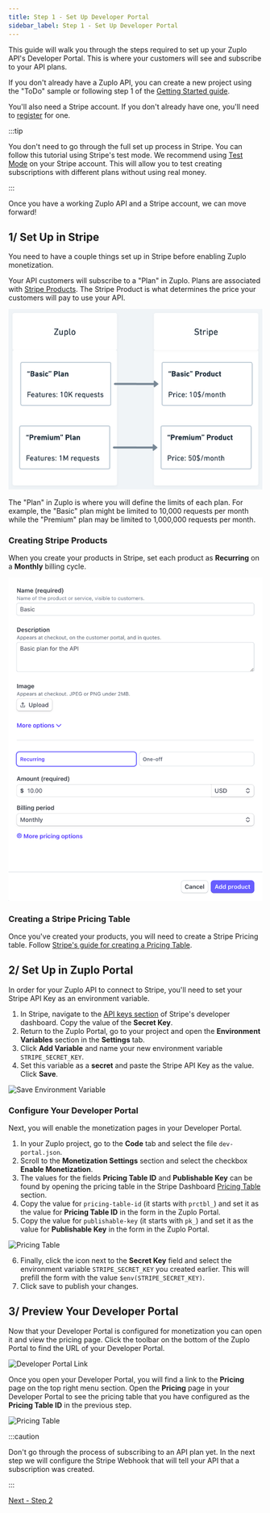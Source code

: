```yaml
---
title: Step 1 - Set Up Developer Portal
sidebar_label: Step 1 - Set Up Developer Portal
---
```


<EnterpriseFeature name="Monetization" />

This guide will walk you through the steps required to set up your Zuplo API's
Developer Portal. This is where your customers will see and subscribe to your
API plans.

If you don't already have a Zuplo API, you can create a new project using the
"ToDo" sample or following step 1 of the
[Getting Started guide](./step-1-setup-basic-gateway.md).

You'll also need a Stripe account. If you don't already have one, you'll need to
[register](https://dashboard.stripe.com/register) for one.

:::tip

You don't need to go through the full set up process in Stripe. You can follow
this tutorial using Stripe's test mode. We recommend using
[Test Mode](https://docs.stripe.com/test-mode) on your Stripe account. This will
allow you to test creating subscriptions with different plans without using real
money.

:::

Once you have a working Zuplo API and a Stripe account, we can move forward!

## 1/ Set Up in Stripe

You need to have a couple things set up in Stripe before enabling Zuplo
monetization.

Your API customers will subscribe to a "Plan" in Zuplo. Plans are associated
with [Stripe Products](https://docs.stripe.com/products-prices/getting-started).
The Stripe Product is what determines the price your customers will pay to use
your API.

![Zuplo to Stripe mapping](../../public/media/monetization-dev-portal-setup/aa34975a-2906-4869-9dd6-bd13e5b0dcda.png)

The "Plan" in Zuplo is where you will define the limits of each plan. For
example, the "Basic" plan might be limited to 10,000 requests per month while
the "Premium" plan may be limited to 1,000,000 requests per month.

### Creating Stripe Products

When you create your products in Stripe, set each product as **Recurring** on a
**Monthly** billing cycle.

![Creating Stripe product](../../public/media/monetization-dev-portal-setup/0b7bc4e5-9e92-4b24-a4d5-16fe389bec8f.png)

### Creating a Stripe Pricing Table

Once you've created your products, you will need to create a Stripe Pricing
table. Follow
[Stripe's guide for creating a Pricing Table](https://docs.stripe.com/payments/checkout/pricing-table).

## 2/ Set Up in Zuplo Portal

In order for your Zuplo API to connect to Stripe, you'll need to set your Stripe
API Key as an environment variable.

1. In Stripe, navigate to the
   [API keys section](https://dashboard.stripe.com/apikeys) of Stripe's
   developer dashboard. Copy the value of the **Secret Key**.
2. Return to the Zuplo Portal, go to your project and open the **Environment
   Variables** section in the **Settings** tab.
3. Click **Add Variable** and name your new environment variable
   `STRIPE_SECRET_KEY`.
4. Set this variable as a **secret** and paste the Stripe API Key as the value.
   Click **Save**.

![Save Environment Variable](../../public/media/monetization-dev-portal-setup/image-1a.png)

### Configure Your Developer Portal

Next, you will enable the monetization pages in your Developer Portal.

1. In your Zuplo project, go to the **Code** tab and select the file
   `dev-portal.json`.
2. Scroll to the **Monetization Settings** section and select the checkbox
   **Enable Monetization**.
3. The values for the fields **Pricing Table ID** and **Publishable Key** can be
   found by opening the pricing table in the Stripe Dashboard
   [Pricing Table](https://dashboard.stripe.com/pricing-tables) section.
4. Copy the value for `pricing-table-id` (it starts with `prctbl_`) and set it
   as the value for **Pricing Table ID** in the form in the Zuplo Portal.
5. Copy the value for `publishable-key` (it starts with `pk_`) and set it as the
   value for **Publishable Key** in the form in the Zuplo Portal.

![Pricing Table](../../public/media/monetization-dev-portal-setup/image-2a.png)

6. Finally, click the icon next to the **Secret Key** field and select the
   environment variable `STRIPE_SECRET_KEY` you created earlier. This will
   prefill the form with the value `$env(STRIPE_SECRET_KEY)`.
7. Click save to publish your changes.

## 3/ Preview Your Developer Portal

Now that your Developer Portal is configured for monetization you can open it
and view the pricing page. Click the toolbar on the bottom of the Zuplo Portal
to find the URL of your Developer Portal.

![Developer Portal Link](../../public/media/monetization-dev-portal-setup/image-3a.png)

Once you open your Developer Portal, you will find a link to the **Pricing**
page on the top right menu section. Open the **Pricing** page in your Developer
Portal to see the pricing table that you have configured as the **Pricing Table
ID** in the previous step.

![Pricing Table](../../public/media/monetization-dev-portal-setup/image.png)

:::caution

Don't go through the process of subscribing to an API plan yet. In the next step
we will configure the Stripe Webhook that will tell your API that a subscription
was created.

:::

[Next - Step 2](./monetization-webhook-setup.md)

